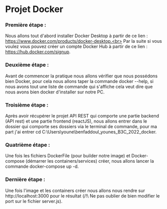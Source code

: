 # Projet Docker

### Première étape :
Nous allons tout d'abord installer Docker Desktop à partir de ce lien : https://www.docker.com/products/docker-desktop.<br>
Par la suite si vous voulez vous pouvez créer un compte Docker Hub à partir de ce lien : https://hub.docker.com/signup.


### Deuxième étape :
Avant de commencer la pratique nous allons vérifier que nous possédons bien Docker, pour cela nous allons taper la commande docker --help, si nous avons tout une liste de commande qui s'affiche cela veut dire que nous avons bien docker d'installer sur notre PC.<br>


### Troisième étape :
Après avoir récupérer le projet API REST qui comporte une partie backend (API rest) et une partie frontend (reactJS), nous allons entrer dans le dossier qui comporte ses dossiers via le terminal de commande, pour ma part j'ai entrer cd C:\Users\youne\benfaddoul_younes_B3C_2022_docker.


### Quatrième étape :
Une fois les fichiers DockerFile (pour builder notre image) et Docker-compose (démarrer les containers/services) créer, nous allons lancer la commande docker-compose up -d.


### Dernière étape :
Une fois l'image et les containers créer nous allons nous rendre sur http://localhost:3000 pour le résultat (/!\ Ne pas oublier de bien modifier le port sur le fichier server.js).
